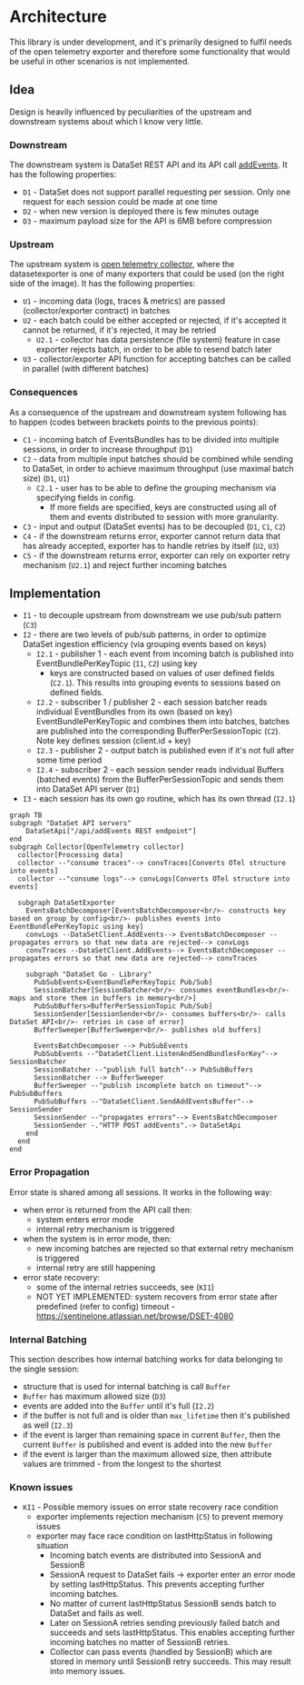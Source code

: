 # Architecture

This library is under development, and it's primarily designed to fulfil needs of the
open telemetry exporter and therefore some functionality that would be useful in other
scenarios is not implemented.

## Idea

Design is heavily influenced by peculiarities of the upstream and downstream systems
about which I know very little.

### Downstream

The downstream system is DataSet REST API and its API call [addEvents](https://app.scalyr.com/help/api#addEvents).
It has the following properties:

* `D1` - DataSet does not support parallel requesting per session. Only one request for each session could be made at one time
* `D2` - when new version is deployed there is few minutes outage
* `D3` - maximum payload size for the API is 6MB before compression

### Upstream

The upstream system is [open telemetry collector](https://opentelemetry.io/docs/collector/),
where the datasetexporter is one of many exporters that could be used
(on the right side of the image). It has the following properties:

* `U1` - incoming data (logs, traces & metrics) are passed (collector/exporter contract) in batches
* `U2` - each batch could be either accepted or rejected, if it's accepted it cannot be returned, if it's rejected, it may be retried
  * `U2.1` - collector has data persistence (file system) feature in case exporter rejects batch, in order to be able to resend batch later
* `U3` - collector/exporter API function for accepting batches can be called in parallel (with different batches)

### Consequences

As a consequence of the upstream and downstream system following has to happen (codes
between brackets points to the previous points):

* `C1` - incoming batch of EventsBundles has to be divided into multiple sessions, in order to increase throughput (`D1`)
* `C2` - data from multiple input batches should be combined while sending to DataSet, in order to achieve maximum throughput (use maximal batch size) (`D1`, `U1`)
  * `C2.1` - user has to be able to define the grouping mechanism via specifying fields in config. 
    * If more fields are specified, keys are constructed using all of them and events distributed to session with more granularity.
* `C3` - input and output (DataSet events) has to be decoupled (`D1`, `C1`, `C2`)
* `C4` - if the downstream returns error, exporter cannot return data that has already accepted, exporter has to handle retries by itself (`U2`, `U3`)
* `C5` - if the downstream returns error, exporter can rely on exporter retry mechanism (`U2.1`) and reject further incoming batches

## Implementation

* `I1` - to decouple upstream from downstream we use pub/sub pattern (`C3`)
* `I2` - there are two levels of pub/sub patterns, in order to optimize DataSet ingestion efficiency (via grouping events based on keys)
  * `I2.1` - publisher 1 - each event from incoming batch is published into EventBundlePerKeyTopic (`I1`, `C2`) using key
    * keys are constructed based on values of user defined fields (`C2.1`). This results into grouping events to sessions based on defined fields.
  * `I2.2` - subscriber 1 / publisher 2 - each session batcher reads individual EventBundles from its own (based on key) EventBundlePerKeyTopic and combines them into batches, batches are published into the corresponding BufferPerSessionTopic (`C2`). Note key defines session (client.id + key)
  * `I2.3` - publisher 2 - output batch is published even if it's not full after some time period
  * `I2.4` - subscriber 2 - each session sender reads individual Buffers (batched events) from the BufferPerSessionTopic and sends them into DataSet API server (`D1`)
* `I3` - each session has its own go routine, which has its own thread (`I2.1`)

```mermaid
graph TB
subgraph "DataSet API servers"
    DataSetApi["/api/addEvents REST endpoint"]
end
subgraph Collector[OpenTelemetry collector]
  collector[Processing data]
  collector --"consume traces"--> convTraces[Converts OTel structure into events]
  collector --"consume logs"--> convLogs[Converts OTel structure into events]

  subgraph DataSetExporter
    EventsBatchDecomposer[EventsBatchDecomposer<br/>- constructs key based on group_by config<br/>- publishes events into EventBundlePerKeyTopic using key]
    convLogs --DataSetClient.AddEvents--> EventsBatchDecomposer --propagates errors so that new data are rejected--> convLogs
    convTraces --DataSetClient.AddEvents--> EventsBatchDecomposer --propagates errors so that new data are rejected--> convTraces

    subgraph "DataSet Go - Library"
      PubSubEvents>EventBundlePerKeyTopic Pub/Sub]
      SessionBatcher[SessionBatcher<br/>- consumes eventBundles<br/>- maps and store them in buffers in memory<br/>]
      PubSubBuffers>BufferPerSessionTopic Pub/Sub]
      SessionSender[SessionSender<br/>- consumes buffers<br/>- calls DataSet API<br/>- retries in case of error]
      BufferSweeper[BufferSweeper<br/>- publishes old buffers]

      EventsBatchDecomposer --> PubSubEvents
      PubSubEvents --"DataSetClient.ListenAndSendBundlesForKey"--> SessionBatcher
      SessionBatcher --"publish full batch"--> PubSubBuffers
      SessionBatcher --> BufferSweeper
      BufferSweeper --"publish incomplete batch on timeout"--> PubSubBuffers
      PubSubBuffers --"DataSetClient.SendAddEventsBuffer"--> SessionSender
      SessionSender --"propagates errors"--> EventsBatchDecomposer
      SessionSender -."HTTP POST addEvents".-> DataSetApi
    end
  end
end
```

### Error Propagation

Error state is shared among all sessions. It works in the following way:

* when error is returned from the API call then:
  * system enters error mode
  * internal retry mechanism is triggered
* when the system is in error mode, then:
  * new incoming batches are rejected so that external retry mechanism is triggered
  * internal retry are still happening
* error state recovery:
  * some of the internal retries succeeds, see (`KI1`)
  * NOT YET IMPLEMENTED: system recovers from error state after predefined (refer to config) timeout - https://sentinelone.atlassian.net/browse/DSET-4080

### Internal Batching

This section describes how internal batching works for data belonging to the single session:

* structure that is used for internal batching is call `Buffer`
* `Buffer` has maximum allowed size (`D3`)
* events are added into the `Buffer` until it's full (`I2.2`)
* if the buffer is not full and is older than `max_lifetime` then it's published as well (`I2.3`)
* if the event is larger than remaining space in current `Buffer`, then the current `Buffer` is published and event is added into the new `Buffer`
* if the event is larger than the maximum allowed size, then attribute values are trimmed - from the longest to the shortest

### Known issues

* `KI1` - Possible memory issues on error state recovery race condition
  * exporter implements rejection mechanism (`C5`) to prevent memory issues
  * exporter may face race condition on lastHttpStatus in following situation
    * Incoming batch events are distributed into SessionA and SessionB
    * SessionA request to DataSet fails -> exporter enter an error mode by setting lastHttpStatus. This prevents accepting further incoming batches.
    * No matter of current lastHttpStatus SessionB sends batch to DataSet and fails as well.
    * Later on SessionA retries sending previously failed batch and succeeds and sets lastHttpStatus. This enables accepting further incoming batches no matter of SessionB retries.
    * Collector can pass events (handled by SessionB) which are stored in memory until SessionB retry succeeds. This may result into memory issues.
